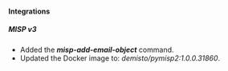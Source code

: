 #### Integrations
##### MISP v3
- Added the ***misp-add-email-object*** command.
- Updated the Docker image to: *demisto/pymisp2:1.0.0.31860*.